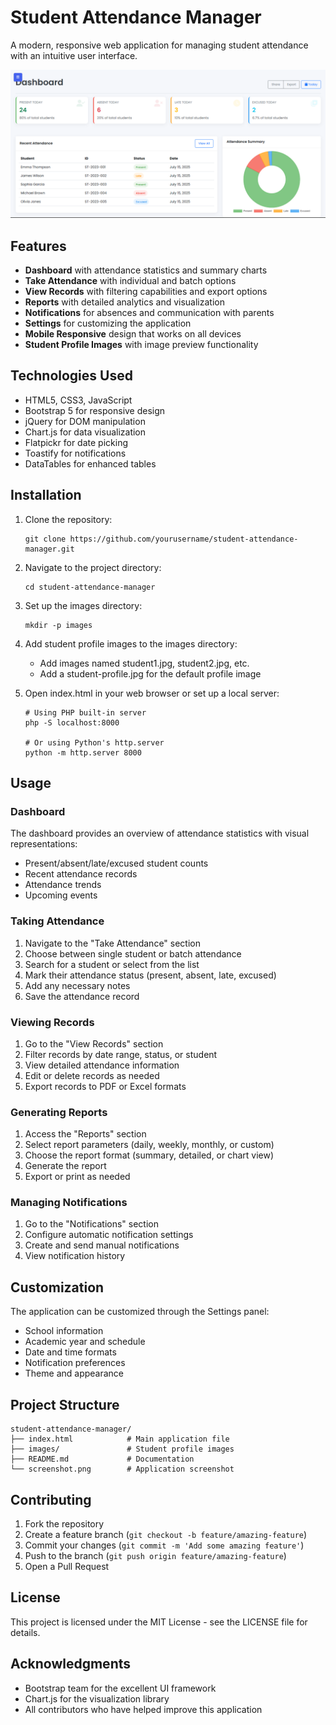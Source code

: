 # Student Attendance Manager

A modern, responsive web application for managing student attendance with an intuitive user interface.

![Student Attendance Manager](sample.png)

## Features

- **Dashboard** with attendance statistics and summary charts
- **Take Attendance** with individual and batch options
- **View Records** with filtering capabilities and export options
- **Reports** with detailed analytics and visualization
- **Notifications** for absences and communication with parents
- **Settings** for customizing the application
- **Mobile Responsive** design that works on all devices
- **Student Profile Images** with image preview functionality

## Technologies Used

- HTML5, CSS3, JavaScript
- Bootstrap 5 for responsive design
- jQuery for DOM manipulation
- Chart.js for data visualization
- Flatpickr for date picking
- Toastify for notifications
- DataTables for enhanced tables

## Installation

1. Clone the repository:
   ```
   git clone https://github.com/yourusername/student-attendance-manager.git
   ```

2. Navigate to the project directory:
   ```
   cd student-attendance-manager
   ```

3. Set up the images directory:
   ```
   mkdir -p images
   ```

4. Add student profile images to the images directory:
   - Add images named student1.jpg, student2.jpg, etc.
   - Add a student-profile.jpg for the default profile image

5. Open index.html in your web browser or set up a local server:
   ```
   # Using PHP built-in server
   php -S localhost:8000
   
   # Or using Python's http.server
   python -m http.server 8000
   ```

## Usage

### Dashboard

The dashboard provides an overview of attendance statistics with visual representations:
- Present/absent/late/excused student counts
- Recent attendance records
- Attendance trends
- Upcoming events

### Taking Attendance

1. Navigate to the "Take Attendance" section
2. Choose between single student or batch attendance
3. Search for a student or select from the list
4. Mark their attendance status (present, absent, late, excused)
5. Add any necessary notes
6. Save the attendance record

### Viewing Records

1. Go to the "View Records" section
2. Filter records by date range, status, or student
3. View detailed attendance information
4. Edit or delete records as needed
5. Export records to PDF or Excel formats

### Generating Reports

1. Access the "Reports" section
2. Select report parameters (daily, weekly, monthly, or custom)
3. Choose the report format (summary, detailed, or chart view)
4. Generate the report
5. Export or print as needed

### Managing Notifications

1. Go to the "Notifications" section
2. Configure automatic notification settings
3. Create and send manual notifications
4. View notification history

## Customization

The application can be customized through the Settings panel:
- School information
- Academic year and schedule
- Date and time formats
- Notification preferences
- Theme and appearance

## Project Structure

```
student-attendance-manager/
├── index.html            # Main application file
├── images/               # Student profile images
├── README.md             # Documentation
└── screenshot.png        # Application screenshot
```

## Contributing

1. Fork the repository
2. Create a feature branch (`git checkout -b feature/amazing-feature`)
3. Commit your changes (`git commit -m 'Add some amazing feature'`)
4. Push to the branch (`git push origin feature/amazing-feature`)
5. Open a Pull Request

## License

This project is licensed under the MIT License - see the LICENSE file for details.

## Acknowledgments

- Bootstrap team for the excellent UI framework
- Chart.js for the visualization library
- All contributors who have helped improve this application 